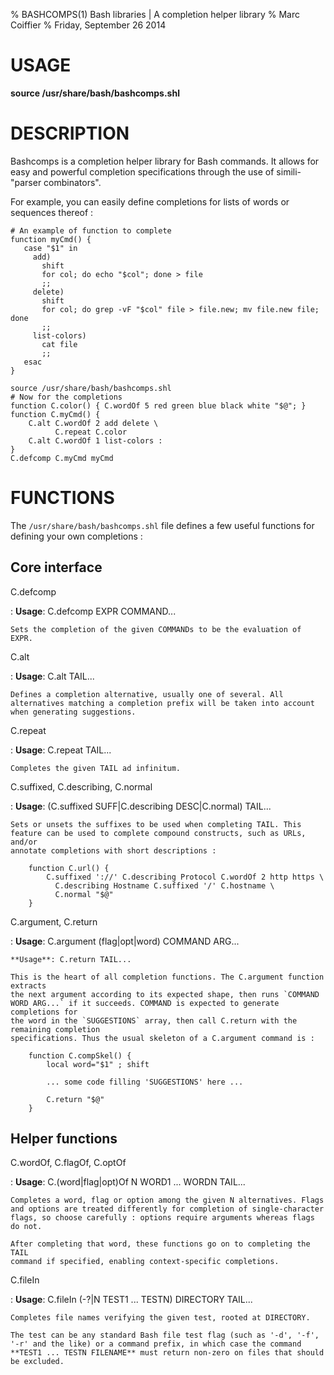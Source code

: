 % BASHCOMPS(1) Bash libraries | A completion helper library
% Marc Coiffier
% Friday, September 26 2014

USAGE
=====

**source /usr/share/bash/bashcomps.shl**

DESCRIPTION
===========

Bashcomps is a completion helper library for Bash commands. It allows
for easy and powerful completion specifications through the use of
simili-"parser combinators".

For example, you can easily define completions for lists of words or
sequences thereof :

    # An example of function to complete
    function myCmd() {
       case "$1" in
         add)
           shift
           for col; do echo "$col"; done > file
           ;;
         delete)
           shift
           for col; do grep -vF "$col" file > file.new; mv file.new file; done
           ;;
         list-colors)
           cat file
           ;;
       esac 
    }

    source /usr/share/bash/bashcomps.shl
    # Now for the completions
    function C.color() { C.wordOf 5 red green blue black white "$@"; }
    function C.myCmd() {
        C.alt C.wordOf 2 add delete \
              C.repeat C.color
        C.alt C.wordOf 1 list-colors :
    }
    C.defcomp C.myCmd myCmd

FUNCTIONS
=========

The `/usr/share/bash/bashcomps.shl` file defines a few useful functions for defining your own completions :

Core interface
--------------

C.defcomp

:   **Usage**: C.defcomp EXPR COMMAND...
    
    Sets the completion of the given COMMANDs to be the evaluation of EXPR.

C.alt

:   **Usage**: C.alt TAIL...
    
    Defines a completion alternative, usually one of several. All
    alternatives matching a completion prefix will be taken into account
    when generating suggestions.

C.repeat

:   **Usage**: C.repeat TAIL...
    
    Completes the given TAIL ad infinitum. 

C.suffixed, C.describing, C.normal

:   **Usage**: (C.suffixed SUFF|C.describing DESC|C.normal) TAIL...
    
    Sets or unsets the suffixes to be used when completing TAIL. This
    feature can be used to complete compound constructs, such as URLs, and/or
    annotate completions with short descriptions :
    
        function C.url() {
            C.suffixed '://' C.describing Protocol C.wordOf 2 http https \
              C.describing Hostname C.suffixed '/' C.hostname \
              C.normal "$@"
        }

C.argument, C.return

:   **Usage**: C.argument (flag|opt|word) COMMAND ARG...
    
    **Usage**: C.return TAIL...
    
    This is the heart of all completion functions. The C.argument function extracts
    the next argument according to its expected shape, then runs `COMMAND
    WORD ARG...` if it succeeds. COMMAND is expected to generate completions for
    the word in the `SUGGESTIONS` array, then call C.return with the remaining completion
    specifications. Thus the usual skeleton of a C.argument command is :
    
        function C.compSkel() {
            local word="$1" ; shift
    
            ... some code filling 'SUGGESTIONS' here ...
    
            C.return "$@"
        }


Helper functions
----------------

C.wordOf, C.flagOf, C.optOf

:   **Usage**: C.(word|flag|opt)Of N WORD1 ... WORDN TAIL...
    
    Completes a word, flag or option among the given N alternatives. Flags
    and options are treated differently for completion of single-character
    flags, so choose carefully : options require arguments whereas flags
    do not.
    
    After completing that word, these functions go on to completing the TAIL
    command if specified, enabling context-specific completions.

C.fileIn

:   **Usage**: C.fileIn (-?|N TEST1 ... TESTN) DIRECTORY TAIL...
    
    Completes file names verifying the given test, rooted at DIRECTORY.
    
    The test can be any standard Bash file test flag (such as '-d', '-f',
    '-r' and the like) or a command prefix, in which case the command
    **TEST1 ... TESTN FILENAME** must return non-zero on files that should
    be excluded.



